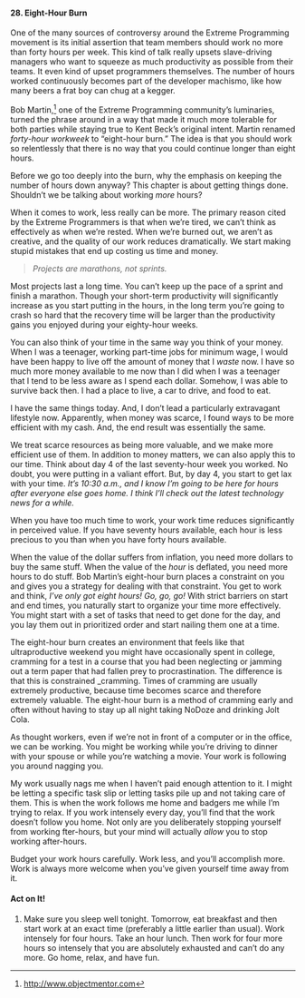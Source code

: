 #### 28. Eight-Hour Burn



One of the many sources of controversy around the Extreme Programming movement 
is its initial assertion that team members should work no more than forty hours 
per week. This kind of talk really upsets slave-driving managers who want to 
squeeze as much productivity as possible from their teams. It even kind of 
upset programmers themselves. The number of hours worked continuously becomes 
part of the developer machismo, like how many beers a frat boy can chug at a 
kegger.



Bob Martin,[^11] one of the Extreme Programming community’s luminaries, turned 
the phrase around in a way that made it much more tolerable for both parties 
while staying true to Kent Beck’s original intent.  Martin renamed _forty-hour 
workweek_ to “eight-hour burn.” The idea is that you should work so relentlessly 
that there is no way that you could continue longer than eight hours.



Before we go too deeply into the burn, why the emphasis on keeping the number 
of hours down anyway? This chapter is about getting things done. Shouldn’t we 
be talking about working _more_ hours?



When it comes to work, less really can be more. The primary reason cited by the 
Extreme Programmers is that when we’re tired, we can’t think as effectively as 
when we’re rested. When we’re burned out, we aren’t as creative, and the 
quality of our work reduces dramatically. We start making stupid mistakes that 
end up costing us time and money.



> *Projects are marathons, not sprints.*



Most projects last a long time. You can’t keep up the pace of a sprint and 
finish a marathon. Though your short-term productivity will significantly 
increase as you start putting in the hours, in the long term you’re going to 
crash so hard that the recovery time will be larger than the productivity gains
you enjoyed during your eighty-hour weeks.



You can also think of your time in the same way you think of your money. When I 
was a teenager, working part-time jobs for minimum wage, I would have been 
happy to live off the amount of money that I _waste_ now. I have so much more 
money available to me now than I did when I was a teenager that I tend to be 
less aware as I spend each dollar. Somehow, I was able to survive back then. I 
had a place to live, a car to drive, and food to eat.



I have the same things today. And, I don’t lead a particularly extravagant 
lifestyle now. Apparently, when money was scarce, I found ways to be more 
efficient with my cash. And, the end result was essentially the same.



We treat scarce resources as being more valuable, and we make more efficient 
use of them. In addition to money matters, we can also apply this to our time. 
Think about day 4 of the last seventy-hour week you worked. No doubt, you were 
putting in a valiant effort. But, by day 4, you start to get lax with your 
time. _It’s 10:30 a.m., and I know I’m going to be here for hours after everyone 
else goes home. I think I’ll check out the latest technology news for a while._



When you have too much time to work, your work time reduces significantly in 
perceived value. If you have seventy hours available, each hour is less 
precious to you than when you have forty hours available.



When the value of the dollar suffers from inflation, you need more dollars to 
buy the same stuff. When the value of the _hour_ is deflated, you need more hours 
to do stuff. Bob Martin’s eight-hour burn places a constraint on you and gives 
you a strategy for dealing with that constraint. You get to work and think, 
_I’ve only got eight hours! Go, go, go!_ With strict barriers on start and end 
times, you naturally start to organize your time more effectively. You might 
start with a set of tasks that need to get done for the day, and you lay them 
out in prioritized order and start nailing them one at a time.



The eight-hour burn creates an environment that feels like that ultraproductive 
weekend you might have occasionally spent in college, cramming for a test in a 
course that you had been neglecting or jamming out a term paper that had fallen 
prey to procrastination. The difference is that this is constrained _cramming. 
Times of cramming are usually extremely productive, because time becomes scarce 
and therefore extremely valuable. The eight-hour burn is a method of cramming
early and often without having to stay up all night taking NoDoze and drinking 
Jolt Cola.



As thought workers, even if we’re not in front of a computer or in the office, 
we can be working. You might be working while you’re driving to dinner with 
your spouse or while you’re watching a movie. Your work is following you around 
nagging you.



My work usually nags me when I haven’t paid enough attention to it. I might be 
letting a specific task slip or letting tasks pile up and not taking care of 
them. This is when the work follows me home and badgers me while I’m trying to 
relax. If you work intensely every day, you’ll find that the work doesn’t 
follow you home. Not only are you deliberately stopping yourself from working 
fter-hours, but your mind will actually _allow_ you to stop working after-hours.



Budget your work hours carefully. Work less, and you’ll accomplish more. Work 
is always more welcome when you’ve given yourself time away from it.



#### Act on It!

1. Make sure you sleep well tonight. Tomorrow, eat breakfast and then start 
   work at an exact time (preferably a little earlier than usual). Work intensely 
   for four hours. Take an hour lunch. Then work for four more hours so intensely 
   that you are absolutely exhausted and can’t do any more. Go home, relax, and 
   have fun.



[^11]: http://www.objectmentor.com
